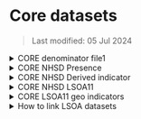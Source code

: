 # Core datasets
>Last modified: 05 Jul 2024


<details>
  <summary>CORE denominator file1</summary>

CORE_denominator_file1_v0000_YYYYMMDD has one row per UK LLC participant, the LPS to which they belong, and all UK LLC configurable permissions for the different domains of data. The date in the table/file name of the dataset relates to the file1 (permissions) that your project is fixed/locked to. Therefore participant permissions are correct and applied to your dataset as per this date. Permissions are updated by the LPS on a quarterly basis. This file allows users to:
* calculate linkage rates per LPS when joined to NHS demographics and other NHS datasets
* contextualise LPS participants within UK LLC in relation to the LPS datasets. 
</details>

<details>
  <summary>CORE NHSD Presence</summary> 
CORE_NHSD_Presence_v0000_YYYYMMDD contains the number of appearances and the date of the most recent appearance for each participant for each available NHS data source in the UK LLC database. There is one row per participant. The table also includes a ‘last seen date’ for each participant as the most recent record across all NHS data sources. Some NHS data sources do not include record dates. Therefore the presence table may include the counts of each participant’s appearances in a data source without an associated date. 
</details>

<details>
  <summary>CORE NHSD Derived indicator</summary> 
CORE_derived_indicator_v0000_YYYYMMDD contains the most recent and most reliable record for certain key variables sourced from NHS data sources in the UK LLC database. There is one row per participant. The table sources data from the following tables and preferentially uses data from datasets in this order:
1. Demographics
2. General Practice Extraction Service (GPES) Data for Pandemic Planning and Research (GDPPR)
3. HES Admitted Patient Care (HESAPC)
4. HES Outpatients (HESOP)
5. HES Accident & Emergency (HESAE).

Currently included are the following variables:
* sex
* Deceased: from NHSD.mortality
* Date of death: from NHSD.mortality
* ethnic: NHS ethncity coding system, see values table for coding lookup
* dob_year_month: year and month of birth 
* last_seen_date: last date record in any NHS England dataset.
</details>

<details>
  <summary>CORE NHSD LSOA11</summary>>

CORE_nhsd_lsoa11_v0000_YYYYMMDD has one row per health interaction where the project has selected the LPS and where participant permissions are in place. The indicator picks from the following NHS datasets where Lower Super Output Area 2011 (LSOA11) is routinely available:
* General Practice Extraction Service (GPES) Data for Pandemic Planning and Research (GDPPR)
* HES Accident & Emergency (HESAE)
* HES Admitted Patient Care (HESAPC)
* HES Outpatients (HESOP).

LSOA11 is encrypted in the dataset, because geographical units smaller than region are not permitted ‘in-the-clear’ in the UK LLC TRE. The dataset contains the following variables:
* record_date: date stamp from health record 
* lsoa11cd_e: encrypted LSOA 2011 from health record
* origin: NHS dataset the LSOA originated from 
This dataset can be linked to CORE_LSOA11_geo_indicators (documented in next subsection) to add in geographical indicator variables asscoiated with encrypted LSOA11 (lsoa11cd_e).
</details>

<details>
  <summary>CORE LSOA11 geo indicators</summary>>
This file is intended to be linked to CORE_NHSD_LSOA11 to add geographical indicators to the LSOA from the health record. The dataset contains the following variables:
* imd2019_#subdomain#_q##: IMD2019 with subdomains in deciles, quintiles, quartiles and tertiles. 1 is most deprived and ceiling value is least deprived
* ctry17nm: country name 2017
* gor10nm: region name 2010
* people_km2_2020: population density (number of people per Sq Km – mid 2020)
* ruc11cd_v2: urban rural classification collapsed from 8 to 5 categories. 
</details>
<details>
  <summary>How to link LSOA datasets</summary>>

To link CORE_nhsd_lsoa11_v0000_YYYYMMDD with CORE_lsoa11_geo_indicators_v0000_YYYYMMDD:
1.	Retrieve data from database via helper syntax.
2.	Link datasets on lsoa11cd_e field. Example of stata syntax:

<img src="../../images/nhs_lsoa_link.png" width="600"/>

**Note on linkage preprocessing**:
CORE_nhsd_lsoa11 is a long dataset typically with millions of rows, depending on size of data request. It is therefore recommended that you subset both or either of these datasets before linking/processing/saving. An example of this would be to select the quantile of IMD that you are going to use and keep these variables only. This will ensure the dataset size remains as manageable as possible.
</details>